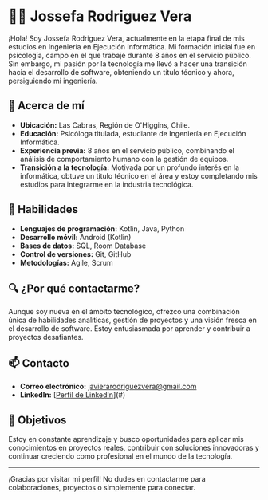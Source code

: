 # 👩‍💻 Jossefa Rodriguez Vera

¡Hola! Soy Jossefa Rodriguez Vera, actualmente en la etapa final de mis estudios en Ingeniería en Ejecución Informática. Mi formación inicial fue en psicología, campo en el que trabajé durante 8 años en el servicio público. Sin embargo, mi pasión por la tecnología me llevó a hacer una transición hacia el desarrollo de software, obteniendo un título técnico y ahora, persiguiendo mi ingeniería.

## 🌟 Acerca de mí

- **Ubicación:** Las Cabras, Región de O'Higgins, Chile.
- **Educación:** Psicóloga titulada, estudiante de Ingeniería en Ejecución Informática.
- **Experiencia previa:** 8 años en el servicio público, combinando el análisis de comportamiento humano con la gestión de equipos.
- **Transición a la tecnología:** Motivada por un profundo interés en la informática, obtuve un título técnico en el área y estoy completando mis estudios para integrarme en la industria tecnológica.

## 🚀 Habilidades

- **Lenguajes de programación:** Kotlin, Java, Python
- **Desarrollo móvil:** Android (Kotlin)
- **Bases de datos:** SQL, Room Database
- **Control de versiones:** Git, GitHub
- **Metodologías:** Agile, Scrum

## 🔍 ¿Por qué contactarme?

Aunque soy nueva en el ámbito tecnológico, ofrezco una combinación única de habilidades analíticas, gestión de proyectos y una visión fresca en el desarrollo de software. Estoy entusiasmada por aprender y contribuir a proyectos desafiantes.

## 📫 Contacto

- **Correo electrónico:** javierarodriguezvera@gmail.com
- **LinkedIn:** [[Perfil de LinkedIn](https://www.linkedin.com/in/jossefa-rodriguez-vera-093926152/)](#)

## 🌱 Objetivos

Estoy en constante aprendizaje y busco oportunidades para aplicar mis conocimientos en proyectos reales, contribuir con soluciones innovadoras y continuar creciendo como profesional en el mundo de la tecnología.

---

¡Gracias por visitar mi perfil! No dudes en contactarme para colaboraciones, proyectos o simplemente para conectar.

